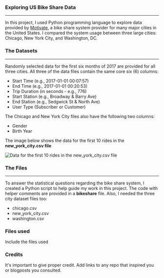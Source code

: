 ### Exploring US Bike Share Data
____________________________________________________________________________________________________________________________________________

In this project, I used Python programming language to explore data provided by [Motivate](https://www.motivateco.com/), a bike share system provider for many major cities in the United States. I compared the system usage between three large cities: Chicago, New York City, and Washington, DC.

### The Datasets
____________________________________________________________________________________________________________________________________________

Randomly selected data for the first six months of 2017 are provided for all three cities. All three of the data files contain the same core six (6) columns:

* Start Time (e.g., 2017-01-01 00:07:57)
* End Time (e.g., 2017-01-01 00:20:53)
* Trip Duration (in seconds - e.g., 776)
* Start Station (e.g., Broadway & Barry Ave)
* End Station (e.g., Sedgwick St & North Ave)
* User Type (Subscriber or Customer)

The Chicago and New York City files also have the following two columns:

* Gender
* Birth Year

The image below shows the data for the first 10 rides in the **new_york_city.csv file**

![Data for the first 10 rides in the **new_york_city.csv file**](https://video.udacity-data.com/topher/2018/March/5aa771dc_nyc-data/nyc-data.png)


### The Files
____________________________________________________________________________________________________________________________________________

To answer the statistical questions regarding the bike share system, I created a Python script to help guide my work in this project. The code with helper comments are provided in a **bikeshare** file. Also, I needed the three city dataset files too:

* chicago.csv
* new_york_city.csv
* washington.csv

### Files used
Include the files used

### Credits
It's important to give proper credit. Add links to any repo that inspired you or blogposts you consulted.

